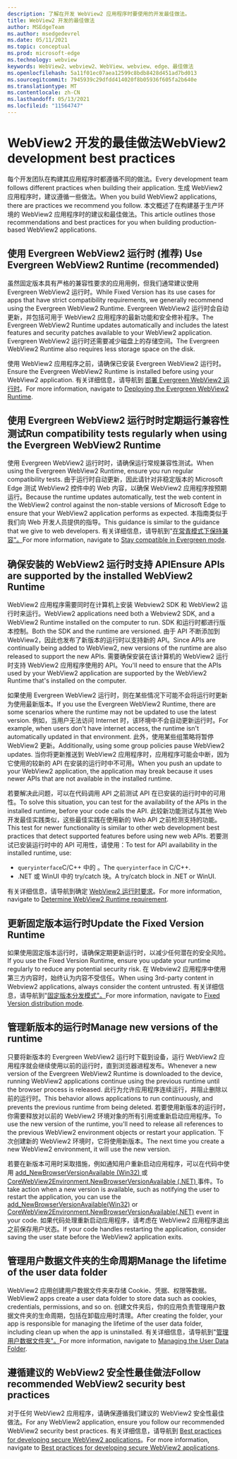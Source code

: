 ```yaml
---
description: 了解在开发 WebView2 应用程序时要使用的开发最佳做法。
title: WebView2 开发的最佳做法
author: MSEdgeTeam
ms.author: msedgedevrel
ms.date: 05/11/2021
ms.topic: conceptual
ms.prod: microsoft-edge
ms.technology: webview
keywords: WebView2、webview2、WebView、webview、edge、最佳做法
ms.openlocfilehash: 5a11f01ec07aea12599c8bdb8428d451ad7bd013
ms.sourcegitcommit: 7945939c29dfdd414020f8b05936f605fa2b640e
ms.translationtype: MT
ms.contentlocale: zh-CN
ms.lasthandoff: 05/13/2021
ms.locfileid: "11564747"
---
```

# <a name="webview2-development-best-practices"></a><span data-ttu-id="01e89-104">WebView2 开发的最佳做法</span><span class="sxs-lookup"><span data-stu-id="01e89-104">WebView2 development best practices</span></span>  

<span data-ttu-id="01e89-105">每个开发团队在构建其应用程序时都遵循不同的做法。</span><span class="sxs-lookup"><span data-stu-id="01e89-105">Every development team follows different practices when building their application.</span></span> <span data-ttu-id="01e89-106">生成 WebView2 应用程序时，建议遵循一些做法。</span><span class="sxs-lookup"><span data-stu-id="01e89-106">When you build WebView2 applications, there are practices we recommend you follow.</span></span> <span data-ttu-id="01e89-107">本文概述了在构建基于生产环境的 WebView2 应用程序时的建议和最佳做法。</span><span class="sxs-lookup"><span data-stu-id="01e89-107">This article outlines those recommendations and best practices for you when building production-based WebView2 applications.</span></span>

## <a name="use-evergreen-webview2-runtime-recommended"></a><span data-ttu-id="01e89-108">使用 Evergreen WebView2 运行时 (推荐) </span><span class="sxs-lookup"><span data-stu-id="01e89-108">Use Evergreen WebView2 Runtime (recommended)</span></span>  

<span data-ttu-id="01e89-109">虽然固定版本具有严格的兼容性要求的应用用例，但我们通常建议使用 Evergreen WebView2 运行时。</span><span class="sxs-lookup"><span data-stu-id="01e89-109">While Fixed Version has its use cases for apps that have strict compatibility requirements, we generally recommend using the Evergreen WebView2 Runtime.</span></span>  <span data-ttu-id="01e89-110">Evergreen WebView2 运行时会自动更新，并包括可用于 WebView2 应用程序的最新功能和安全修补程序。</span><span class="sxs-lookup"><span data-stu-id="01e89-110">The Evergreen WebView2 Runtime updates automatically and includes the latest features and security patches available to your WebView2 application.</span></span> <span data-ttu-id="01e89-111">Evergreen WebView2 运行时还需要减少磁盘上的存储空间。</span><span class="sxs-lookup"><span data-stu-id="01e89-111">The Evergreen WebView2 Runtime also requires less storage space on the disk.</span></span>

<span data-ttu-id="01e89-112">使用 WebView2 应用程序之前，请确保已安装 Evergreen WebView2 运行时。</span><span class="sxs-lookup"><span data-stu-id="01e89-112">Ensure the Evergreen WebView2 Runtime is installed before using your WebView2 application.</span></span>  <span data-ttu-id="01e89-113">有关详细信息，请导航到 [部署 Evergreen WebView2 运行时][Webview2ConceptsDistributionDeployingEvergreenWebview2Runtime]。</span><span class="sxs-lookup"><span data-stu-id="01e89-113">For more information, navigate to [Deploying the Evergreen WebView2 Runtime][Webview2ConceptsDistributionDeployingEvergreenWebview2Runtime].</span></span>  

## <a name="run-compatibility-tests-regularly-when-using-the-evergreen-webview2-runtime"></a><span data-ttu-id="01e89-114">使用 Evergreen WebView2 运行时时定期运行兼容性测试</span><span class="sxs-lookup"><span data-stu-id="01e89-114">Run compatibility tests regularly when using the Evergreen WebView2 Runtime</span></span>

<span data-ttu-id="01e89-115">使用 Evergreen WebView2 运行时时，请确保运行常规兼容性测试。</span><span class="sxs-lookup"><span data-stu-id="01e89-115">When using the Evergreen WebView2 Runtime, ensure you run regular compatibility tests.</span></span> <span data-ttu-id="01e89-116">由于运行时自动更新，因此请针对非稳定版本的 Microsoft Edge 测试 WebView2 控件中的 Web 内容，以确保 WebView2 应用程序按预期运行。</span><span class="sxs-lookup"><span data-stu-id="01e89-116">Because the runtime updates automatically, test the web content in the WebView2 control against the non-stable versions of Microsoft Edge to ensure that your WebView2 application performs as expected.</span></span> <span data-ttu-id="01e89-117">本指南类似于我们向 Web 开发人员提供的指导。</span><span class="sxs-lookup"><span data-stu-id="01e89-117">This guidance is similar to the guidance that we give to web developers.</span></span> <span data-ttu-id="01e89-118">有关详细信息，请导航到"[在常青模式下保持兼容"。][Webview2ConceptsDistributionStayCompatibleEvergreenMode]</span><span class="sxs-lookup"><span data-stu-id="01e89-118">For more information, navigate to [Stay compatible in Evergreen mode][Webview2ConceptsDistributionStayCompatibleEvergreenMode].</span></span>

## <a name="ensure-apis-are-supported-by-the-installed-webview2-runtime"></a><span data-ttu-id="01e89-119">确保安装的 WebView2 运行时支持 API</span><span class="sxs-lookup"><span data-stu-id="01e89-119">Ensure APIs are supported by the installed WebView2 Runtime</span></span>

<span data-ttu-id="01e89-120">WebView2 应用程序需要同时在计算机上安装 Webview2 SDK 和 WebView2 运行时来运行。</span><span class="sxs-lookup"><span data-stu-id="01e89-120">WebView2 applications need both a Webview2 SDK, and a WebView2 Runtime installed on the computer to run.</span></span> <span data-ttu-id="01e89-121">SDK 和运行时都进行版本控制。</span><span class="sxs-lookup"><span data-stu-id="01e89-121">Both the SDK and the runtime are versioned.</span></span> <span data-ttu-id="01e89-122">由于 API 不断添加到 WebView2，因此也发布了新版本的运行时以支持新的 API。</span><span class="sxs-lookup"><span data-stu-id="01e89-122">Since APIs are continually being added to WebView2, new versions of the runtime are also released to support the new APIs.</span></span> <span data-ttu-id="01e89-123">需要确保安装在该计算机的 WebView2 运行时支持 WebView2 应用程序使用的 API。</span><span class="sxs-lookup"><span data-stu-id="01e89-123">You'll need to ensure that the APIs used by your WebView2 application are supported by the WebView2 Runtime that's installed on the computer.</span></span> 

<span data-ttu-id="01e89-124">如果使用 Evergreen WebView2 运行时，则在某些情况下可能不会将运行时更新为使用最新版本。</span><span class="sxs-lookup"><span data-stu-id="01e89-124">If you use the Evergreen WebView2 Runtime, there are some scenarios where the runtime may not be updated to use the latest version.</span></span> <span data-ttu-id="01e89-125">例如，当用户无法访问 Internet 时，该环境中不会自动更新运行时。</span><span class="sxs-lookup"><span data-stu-id="01e89-125">For example, when users don't have internet access, the runtime isn't  automatically updated in that environment.</span></span> <span data-ttu-id="01e89-126">此外，使用某些组策略将暂停 WebView2 更新。</span><span class="sxs-lookup"><span data-stu-id="01e89-126">Additionally, using some group policies pause WebView2 updates.</span></span> <span data-ttu-id="01e89-127">当你将更新推送到 WebView2 应用程序时，应用程序可能会中断，因为它使用的较新的 API 在安装的运行时中不可用。</span><span class="sxs-lookup"><span data-stu-id="01e89-127">When you push an update to your WebView2 application, the application may break because it uses newer APIs that are not available in the installed runtime.</span></span>   
 
<span data-ttu-id="01e89-128">若要解决此问题，可以在代码调用 API 之前测试 API 在已安装的运行时中的可用性。</span><span class="sxs-lookup"><span data-stu-id="01e89-128">To solve this situation, you can test for the availability of the APIs in the installed runtime, before your code calls the API.</span></span> <span data-ttu-id="01e89-129">此较新功能测试与其他 Web 开发最佳实践类似，这些最佳实践在使用新的 Web API 之前检测支持的功能。</span><span class="sxs-lookup"><span data-stu-id="01e89-129">This test for newer functionality is similar to other web development best practices that detect supported features before using new web APIs.</span></span> <span data-ttu-id="01e89-130">若要测试已安装运行时中的 API 可用性，请使用：</span><span class="sxs-lookup"><span data-stu-id="01e89-130">To test for API availability in the installed runtime, use:</span></span>  

*   <span data-ttu-id="01e89-131">`queryinterface`C/C++ 中的 。</span><span class="sxs-lookup"><span data-stu-id="01e89-131">The `queryinterface` in C/C++.</span></span> 
*   <span data-ttu-id="01e89-132">.NET 或 WinUI 中的 try/catch 块。</span><span class="sxs-lookup"><span data-stu-id="01e89-132">A try/catch block in .NET or WinUI.</span></span> 
    
<span data-ttu-id="01e89-133">有关详细信息，请导航到确定 [WebView2 运行时要求][Webview2ConceptsVersioningDetermineWebview2RuntimeRequirement]。</span><span class="sxs-lookup"><span data-stu-id="01e89-133">For more information, navigate to [Determine WebView2 Runtime requirement][Webview2ConceptsVersioningDetermineWebview2RuntimeRequirement].</span></span>  

## <a name="update-the-fixed-version-runtime"></a><span data-ttu-id="01e89-134">更新固定版本运行时</span><span class="sxs-lookup"><span data-stu-id="01e89-134">Update the Fixed Version Runtime</span></span>  

<span data-ttu-id="01e89-135">如果使用固定版本运行时，请确保定期更新运行时，以减少任何潜在的安全风险。</span><span class="sxs-lookup"><span data-stu-id="01e89-135">If you use the Fixed Version Runtime, ensure you update your runtime regularly to reduce any potential security risk.</span></span> <span data-ttu-id="01e89-136">在 Webview2 应用程序中使用第三方内容时，始终认为内容不受信任。</span><span class="sxs-lookup"><span data-stu-id="01e89-136">When using 3rd-party content in Webview2 applications, always consider the content untrusted.</span></span>  <span data-ttu-id="01e89-137">有关详细信息，请导航到"[固定版本分发模式"。][Webview2ConceptsDistributionFixedVersionDistributionMode]</span><span class="sxs-lookup"><span data-stu-id="01e89-137">For more information, navigate to [Fixed Version distribution mode][Webview2ConceptsDistributionFixedVersionDistributionMode].</span></span>  

## <a name="manage-new-versions-of-the-runtime"></a><span data-ttu-id="01e89-138">管理新版本的运行时</span><span class="sxs-lookup"><span data-stu-id="01e89-138">Manage new versions of the runtime</span></span>  

<span data-ttu-id="01e89-139">只要将新版本的 Evergreen WebView2 运行时下载到设备，运行 WebView2 应用程序就会继续使用以前的运行时，直到浏览器进程发布。</span><span class="sxs-lookup"><span data-stu-id="01e89-139">Whenever a new version of the Evergreen WebView2 Runtime is downloaded to the device, running WebView2 applications continue using the previous runtime until the browser process is released.</span></span> <span data-ttu-id="01e89-140">此行为允许应用程序连续运行，并阻止删除以前的运行时。</span><span class="sxs-lookup"><span data-stu-id="01e89-140">This behavior allows applications to run continuously, and prevents the previous runtime from being deleted.</span></span> <span data-ttu-id="01e89-141">若要使用新版本的运行时，你需要释放对以前的 WebView2 环境对象的所有引用或重新启动应用程序。</span><span class="sxs-lookup"><span data-stu-id="01e89-141">To use the new version of the runtime, you'll need to release all references to the previous WebView2 environment objects or restart your application.</span></span> <span data-ttu-id="01e89-142">下次创建新的 WebView2 环境时，它将使用新版本。</span><span class="sxs-lookup"><span data-stu-id="01e89-142">The next time you create a new WebView2 environment, it will use the new version.</span></span>

<span data-ttu-id="01e89-143">若要在新版本可用时采取措施，例如通知用户重新启动应用程序，可以在代码中使用 [add_NewBrowserVersionAvailable (Win32) ][Webview2ReferenceaddNewBrowserVersionAvailable] 或 [CoreWebView2Environment.NewBrowserVersionAvailable (.NET) ][Webview2ReferenceNewBrowserVersionAvailable] 事件。</span><span class="sxs-lookup"><span data-stu-id="01e89-143">To take action when a new version is available, such as notifying the user to restart the application, you can use the [add_NewBrowserVersionAvailable(Win32)][Webview2ReferenceaddNewBrowserVersionAvailable] or [CoreWebView2Environment.NewBrowserVersionAvailable(.NET)][Webview2ReferenceNewBrowserVersionAvailable] event in your code.</span></span> <span data-ttu-id="01e89-144">如果代码处理重新启动应用程序，请考虑在 WebView2 应用程序退出之前保存用户状态。</span><span class="sxs-lookup"><span data-stu-id="01e89-144">If your code handles restarting the application, consider saving the user state before the WebView2 application exits.</span></span>  

## <a name="manage-the-lifetime-of-the-user-data-folder"></a><span data-ttu-id="01e89-145">管理用户数据文件夹的生命周期</span><span class="sxs-lookup"><span data-stu-id="01e89-145">Manage the lifetime of the user data folder</span></span> 
<span data-ttu-id="01e89-146">WebView2 应用创建用户数据文件夹来存储 Cookie、凭据、权限等数据。</span><span class="sxs-lookup"><span data-stu-id="01e89-146">WebView2 apps create a user data folder to store data such as cookies, credentials, permissions, and so on.</span></span> <span data-ttu-id="01e89-147">创建文件夹后，你的应用负责管理用户数据文件夹的生命周期，包括在卸载应用时清理。</span><span class="sxs-lookup"><span data-stu-id="01e89-147">After creating the folder, your app is responsible for managing the lifetime of the user data folder, including clean up when the app is uninstalled.</span></span>  <span data-ttu-id="01e89-148">有关详细信息，请导航到"[管理用户数据文件夹"。][Webview2ConceptsUserDataFolder]</span><span class="sxs-lookup"><span data-stu-id="01e89-148">For more information, navigate to [Managing the User Data Folder][Webview2ConceptsUserDataFolder].</span></span>  

## <a name="follow-recommended-webview2-security-best-practices"></a><span data-ttu-id="01e89-149">遵循建议的 WebView2 安全性最佳做法</span><span class="sxs-lookup"><span data-stu-id="01e89-149">Follow recommended WebView2 security best practices</span></span> 
<span data-ttu-id="01e89-150">对于任何 WebView2 应用程序，请确保遵循我们建议的 WebView2 安全性最佳做法。</span><span class="sxs-lookup"><span data-stu-id="01e89-150">For any WebView2 application, ensure you follow our recommended WebView2 security best practices.</span></span>  <span data-ttu-id="01e89-151">有关详细信息，请导航到 [Best practices for developing secure WebView2 applications][Webview2ConceptsSecurity]。</span><span class="sxs-lookup"><span data-stu-id="01e89-151">For more information, navigate to [Best practices for developing secure WebView2 applications][Webview2ConceptsSecurity].</span></span>  

<!-- links -->  

[Webview2ConceptsDistributionDeployingEvergreenWebview2Runtime]: ../concepts/distribution.md#deploying-the-evergreen-webview2-runtime "部署 Evergreen WebView2 运行时 - 使用 WebView2 |Microsoft Docs"  
[Webview2ConceptsDistributionFixedVersionDistributionMode]: ../concepts/distribution.md#fixed-version-distribution-mode "固定版本分发模式 - 使用 WebView2 分发|Microsoft Docs"  
[Webview2ConceptsDistributionStayCompatibleEvergreenMode]: ../concepts/distribution.md#stay-compatible-in-evergreen-mode "在常青模式中保持兼容 - 使用 WebView2 模式分配|Microsoft Docs"  
[Webview2ConceptsSecurity]: ../concepts/security.md "开发安全 WebView2 应用程序应用程序的最佳实践|Microsoft Docs"  
[Webview2ConceptsUserDataFolder]: ../concepts/user-data-folder.md "管理用户数据文件夹|Microsoft Docs"  
[Webview2ConceptsVersioningDetermineWebview2RuntimeRequirement]: ../concepts/versioning.md#determine-webview2-runtime-requirement "确定 WebView2 运行时要求 - 了解 WebView2 SDK |Microsoft Docs"  
[Webview2GetStartedWin32]: ../get-started/win32.md "WebView2 |Microsoft Docs"  
[Webview2GetStartedWinforms]: ../get-started/winforms.md "Windows Forms | 中的 WebView2 入门Microsoft Docs"  
[Webview2GetStartedWinui]: ../get-started/winui.md "WinUI 3 预览版中的 WebView2 (入门) |Microsoft Docs"  
[Webview2GetStartedWpf]: ../get-started/wpf.md "WPF | 中的 WebView2 入门Microsoft Docs"  

[Webview2ReferenceaddNewBrowserVersionAvailable]: /microsoft-edge/webview2/reference/win32/icorewebview2environment#add_newbrowserversionavailable "add_NewBrowserVersionAvailable |Microsoft Docs"  

[Webview2ReferenceNewBrowserVersionAvailable]: /dotnet/api/microsoft.web.webview2.core.corewebview2environment.newbrowserversionavailable "CoreWebView2Environment.NewBrowserVersionAvailable 事件|Microsoft Docs"  
